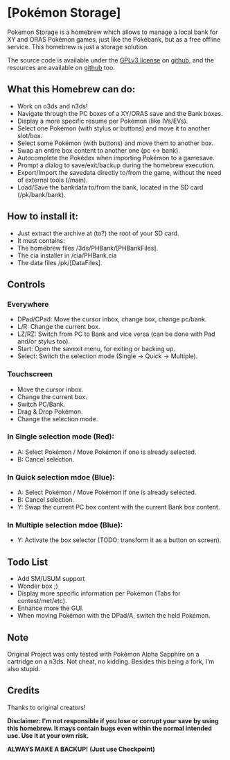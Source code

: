 
# [Pokémon Storage]

Pokemon Storage is a homebrew which allows to manage a local bank for XY and ORAS Pokémon games, just like the Pokébank, but as a free offline service.
This homebrew is just a storage solution.

The source code is available under the [GPLv3 license](https://github.com/gocario/PHBank/blob/master/LICENSE) on [github](https://github.com/gocario/PHBank), and the resources are available on [github](https://github.com/gocario/PKBrew) too.


## What this Homebrew can do:
* Work on o3ds and n3ds!
* Navigate through the PC boxes of a XY/ORAS save and the Bank boxes.
* Display a more specific resume per Pokémon (like IVs/EVs).
* Select one Pokémon (with stylus or buttons) and move it to another slot/box.
* Select some Pokémon (with buttons) and move them to another box.
* Swap an entire box content to another one (pc <-> bank).
* Autocomplete the Pokédex when importing Pokémon to a gamesave.
* Prompt a dialog to save/exit/backup during the homebrew execution.
* Export/Import the savedata directly to/from the game, without the need of external tools (/main).
* Load/Save the bankdata to/from the bank, located in the SD card (/pk/bank/bank).

## How to install it:
* Just extract the archive at (to?) the root of your SD card.
* It must contains:
* The homebrew files /3ds/PHBank/[PHBankFiles].
* The cia installer in /cia/PHBank.cia
* The data files /pk/[DataFiles].

## Controls

### Everywhere
* DPad/CPad: Move the cursor inbox, change box, change pc/bank.
* L/R: Change the current box.
* LZ/RZ: Switch from PC to Bank and vice versa (can be done with Pad and/or stylus too).
* Start: Open the savexit menu, for exiting or backing up.
* Select: Switch the selection mode (Single -> Quick -> Multiple).

### Touchscreen
* Move the cursor inbox.
* Change the current box.
* Switch PC/Bank.
* Drag & Drop Pokémon.
* Change the selection mode.

### In Single selection mode (Red):
* A: Select Pokémon / Move Pokémon if one is already selected.
* B: Cancel selection.
### In Quick selection mdoe (Blue):
* A: Select Pokémon / Move Pokémon if one is already selected.
* B: Cancel selection.
* Y: Swap the current PC box content with the current Bank box content.

### In Multiple selection mdoe (Blue):
* Y: Activate the box selector (TODO: transform it as a button on screen).

## Todo List
* Add SM/USUM support
* Wonder box ;)
* Display more specific information per Pokémon (Tabs for contest/met/etc).
* Enhance more the GUI.
* When moving Pokémon with the DPad/A, switch the held Pokémon.

## Note
Original Project was only tested with Pokémon Alpha Sapphire on a cartridge on a n3ds.
Not cheat, no kidding. Besides this being a fork, I'm also stupid.

## Credits
Thanks to original creators!

__Disclaimer: I'm not responsible if you lose or corrupt your save by using this homebrew. It mays contain bugs even within the normal intended use. Use it at your own risk.__

****ALWAYS MAKE A BACKUP!**** __(Just use Checkpoint)__
